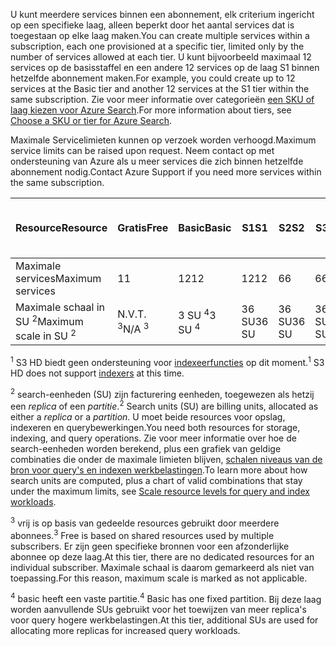 <span data-ttu-id="3a332-101">U kunt meerdere services binnen een abonnement, elk criterium ingericht op een specifieke laag, alleen beperkt door het aantal services dat is toegestaan op elke laag maken.</span><span class="sxs-lookup"><span data-stu-id="3a332-101">You can create multiple services within a subscription, each one provisioned at a specific tier, limited only by the number of services allowed at each tier.</span></span> <span data-ttu-id="3a332-102">U kunt bijvoorbeeld maximaal 12 services op de basisstaffel en een andere 12 services op de laag S1 binnen hetzelfde abonnement maken.</span><span class="sxs-lookup"><span data-stu-id="3a332-102">For example, you could create up to 12 services at the Basic tier and another 12 services at the S1 tier within the same subscription.</span></span> <span data-ttu-id="3a332-103">Zie voor meer informatie over categorieën [een SKU of laag kiezen voor Azure Search](../articles/search/search-sku-tier.md).</span><span class="sxs-lookup"><span data-stu-id="3a332-103">For more information about tiers, see [Choose a SKU or tier for Azure Search](../articles/search/search-sku-tier.md).</span></span>

<span data-ttu-id="3a332-104">Maximale Servicelimieten kunnen op verzoek worden verhoogd.</span><span class="sxs-lookup"><span data-stu-id="3a332-104">Maximum service limits can be raised upon request.</span></span> <span data-ttu-id="3a332-105">Neem contact op met ondersteuning van Azure als u meer services die zich binnen hetzelfde abonnement nodig.</span><span class="sxs-lookup"><span data-stu-id="3a332-105">Contact Azure Support if you need more services within the same subscription.</span></span>

| <span data-ttu-id="3a332-106">Resource</span><span class="sxs-lookup"><span data-stu-id="3a332-106">Resource</span></span> | <span data-ttu-id="3a332-107">Gratis</span><span class="sxs-lookup"><span data-stu-id="3a332-107">Free</span></span> | <span data-ttu-id="3a332-108">Basic</span><span class="sxs-lookup"><span data-stu-id="3a332-108">Basic</span></span> | <span data-ttu-id="3a332-109">S1</span><span class="sxs-lookup"><span data-stu-id="3a332-109">S1</span></span> | <span data-ttu-id="3a332-110">S2</span><span class="sxs-lookup"><span data-stu-id="3a332-110">S2</span></span> | <span data-ttu-id="3a332-111">S3</span><span class="sxs-lookup"><span data-stu-id="3a332-111">S3</span></span> | <span data-ttu-id="3a332-112">S3 HD <sup>1</sup></span><span class="sxs-lookup"><span data-stu-id="3a332-112">S3 HD <sup>1</sup></span></span> |
| --- | --- | --- | --- | --- | --- | --- |
| <span data-ttu-id="3a332-113">Maximale services</span><span class="sxs-lookup"><span data-stu-id="3a332-113">Maximum services</span></span> |<span data-ttu-id="3a332-114">1</span><span class="sxs-lookup"><span data-stu-id="3a332-114">1</span></span> |<span data-ttu-id="3a332-115">12</span><span class="sxs-lookup"><span data-stu-id="3a332-115">12</span></span> |<span data-ttu-id="3a332-116">12</span><span class="sxs-lookup"><span data-stu-id="3a332-116">12</span></span> |<span data-ttu-id="3a332-117">6</span><span class="sxs-lookup"><span data-stu-id="3a332-117">6</span></span> |<span data-ttu-id="3a332-118">6</span><span class="sxs-lookup"><span data-stu-id="3a332-118">6</span></span> |<span data-ttu-id="3a332-119">6</span><span class="sxs-lookup"><span data-stu-id="3a332-119">6</span></span> |
| <span data-ttu-id="3a332-120">Maximale schaal in SU <sup>2</sup></span><span class="sxs-lookup"><span data-stu-id="3a332-120">Maximum scale in SU <sup>2</sup></span></span> |<span data-ttu-id="3a332-121">N.V.T. <sup>3</sup></span><span class="sxs-lookup"><span data-stu-id="3a332-121">N/A <sup>3</sup></span></span> |<span data-ttu-id="3a332-122">3 SU <sup>4</sup></span><span class="sxs-lookup"><span data-stu-id="3a332-122">3 SU <sup>4</sup></span></span> |<span data-ttu-id="3a332-123">36 SU</span><span class="sxs-lookup"><span data-stu-id="3a332-123">36 SU</span></span> |<span data-ttu-id="3a332-124">36 SU</span><span class="sxs-lookup"><span data-stu-id="3a332-124">36 SU</span></span> |<span data-ttu-id="3a332-125">36 SU</span><span class="sxs-lookup"><span data-stu-id="3a332-125">36 SU</span></span> |<span data-ttu-id="3a332-126">36 SU</span><span class="sxs-lookup"><span data-stu-id="3a332-126">36 SU</span></span> |

<span data-ttu-id="3a332-127"><sup>1</sup> S3 HD biedt geen ondersteuning voor [indexeerfuncties](../articles/search/search-indexer-overview.md) op dit moment.</span><span class="sxs-lookup"><span data-stu-id="3a332-127"><sup>1</sup> S3 HD does not support [indexers](../articles/search/search-indexer-overview.md) at this time.</span></span> 

<span data-ttu-id="3a332-128"><sup>2</sup> search-eenheden (SU) zijn facturering eenheden, toegewezen als hetzij een *replica* of een *partitie*.</span><span class="sxs-lookup"><span data-stu-id="3a332-128"><sup>2</sup> Search units (SU) are billing units, allocated as either a *replica* or a *partition*.</span></span> <span data-ttu-id="3a332-129">U moet beide resources voor opslag, indexeren en querybewerkingen.</span><span class="sxs-lookup"><span data-stu-id="3a332-129">You need both resources for storage, indexing, and query operations.</span></span> <span data-ttu-id="3a332-130">Zie voor meer informatie over hoe de search-eenheden worden berekend, plus een grafiek van geldige combinaties die onder de maximale limieten blijven, [schalen niveaus van de bron voor query's en indexen werkbelastingen](../articles/search/search-capacity-planning.md).</span><span class="sxs-lookup"><span data-stu-id="3a332-130">To learn more about how search units are computed, plus a chart of valid combinations that stay under the maximum limits, see [Scale resource levels for query and index workloads](../articles/search/search-capacity-planning.md).</span></span> 

<span data-ttu-id="3a332-131"><sup>3</sup> vrij is op basis van gedeelde resources gebruikt door meerdere abonnees.</span><span class="sxs-lookup"><span data-stu-id="3a332-131"><sup>3</sup> Free is based on shared resources used by multiple subscribers.</span></span> <span data-ttu-id="3a332-132">Er zijn geen specifieke bronnen voor een afzonderlijke abonnee op deze laag.</span><span class="sxs-lookup"><span data-stu-id="3a332-132">At this tier, there are no dedicated resources for an individual subscriber.</span></span> <span data-ttu-id="3a332-133">Maximale schaal is daarom gemarkeerd als niet van toepassing.</span><span class="sxs-lookup"><span data-stu-id="3a332-133">For this reason, maximum scale is marked as not applicable.</span></span>

<span data-ttu-id="3a332-134"><sup>4</sup> basic heeft een vaste partitie.</span><span class="sxs-lookup"><span data-stu-id="3a332-134"><sup>4</sup> Basic has one fixed partition.</span></span> <span data-ttu-id="3a332-135">Bij deze laag worden aanvullende SUs gebruikt voor het toewijzen van meer replica's voor query hogere werkbelastingen.</span><span class="sxs-lookup"><span data-stu-id="3a332-135">At this tier, additional SUs are used for allocating more replicas for increased query workloads.</span></span>

